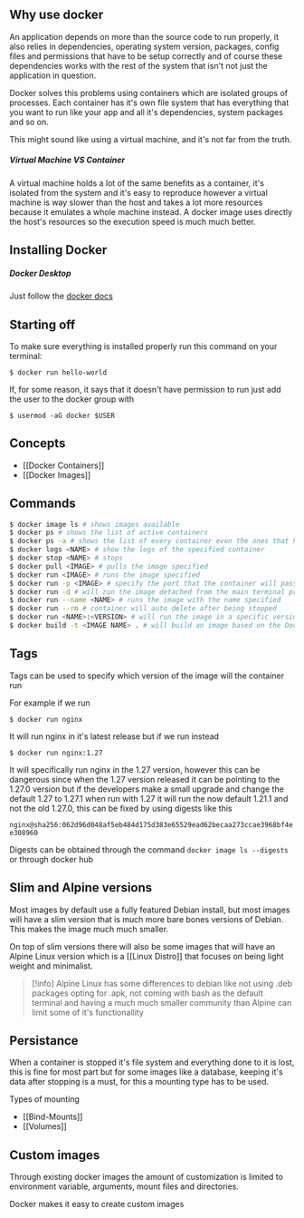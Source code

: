 
## Why use docker

An application depends on more than the source code to run properly, it also relies in dependencies, operating system version, packages, config files and permissions that have to be setup correctly and of course these dependencies works with the rest of the system that isn't not just the application in question.

Docker solves this problems using containers which are isolated groups of processes. Each container has it's own file system that has everything that you want to run like your app and all it's dependencies, system packages and so on.

This might sound like using a virtual machine, and it's not far from the truth.

##### Virtual Machine VS Container

A virtual machine holds a lot of the same benefits as a container, it's isolated from the system and it's easy to reproduce however a virtual machine is way slower than the host and takes a lot more resources because it emulates a whole machine instead. A docker image uses directly the host's resources so the execution speed is much much better.

## Installing Docker

##### Docker Desktop

Just follow the [docker docs](https://docs.docker.com/get-started/get-docker/)

## Starting off

To make sure everything is installed properly run this command on your terminal:

`$ docker run hello-world`

If, for some reason, it says that it doesn't have permission to run just add the user to the docker group with

`$ usermod -aG docker $USER`

## Concepts

- [[Docker Containers]]
- [[Docker Images]]

## Commands

```sh
$ docker image ls # shows images available
$ docker ps # shows the list of active containers
$ docker ps -a # shows the list of every container even the ones that have ended
$ docker logs <NAME> # show the logs of the specified container
$ docker stop <NAME> # stops
$ docker pull <IMAGE> # pulls the image specified
$ docker run <IMAGE> # runs the image specified
$ docker run -p <IMAGE> # specify the port that the container will pass through
$ docker run -d # will run the image detached from the main terminal process
$ docker run --name <NAME> # runs the image with the name specified
$ docker run --rm # container will auto delete after being stopped
$ docker run <NAME>:<VERSION> # will run the image in a specific version
$ docker build -t <IMAGE NAME> . # will build an image based on the Dockerfile
```

## Tags

Tags can be used to specify which version of the image will the container run

For example if we run 

`$ docker run nginx` 

It will run nginx in it's latest release but if we run instead

`$ docker run nginx:1.27`

It will specifically run nginx in the 1.27 version, however this can be dangerous since when the 1.27 version released it can be pointing to the 1.27.0 version but if the developers make a small upgrade and change the default 1.27 to 1.27.1 when run with 1.27 it will run the now default 1.21.1 and not the old 1.27.0, this can be fixed by using digests like this 

`nginx@sha256:062d96d048af5eb484d175d383e65529ead62becaa273ccae3968bf4ee308960`

Digests can be obtained through the command `docker image ls --digests` or through docker hub

## Slim and Alpine versions

Most images by default use a fully featured Debian install, but most images will have a slim version that is much more bare bones versions of Debian. This makes the image much much smaller.

On top of slim versions there will also be some images that will have an Alpine Linux version which is a [[Linux Distro]] that focuses on being light weight and minimalist.

>[!info]
>Alpine Linux has some differences to debian like not using .deb packages opting for .apk, not coming with bash as the default terminal and having a much much smaller community than Alpine can limit some of it's functionallity

## Persistance

When a container is stopped it's file system and everything done to it is lost, this is fine for most part but for some images like a database, keeping it's data after stopping is a must, for this a mounting type has to be used.

Types of mounting
- [[Bind-Mounts]]
- [[Volumes]]

## Custom images

Through existing docker images the amount of customization is limited to environment variable, arguments, mount files and directories.

Docker makes it easy to create custom images